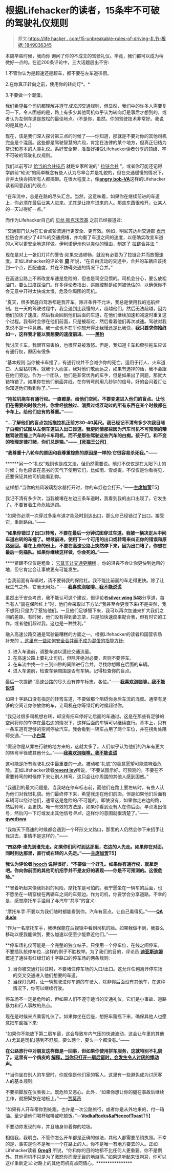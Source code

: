 # 根据Lifehacker的读者，15条牢不可破的驾驶礼仪规则

> 原文:[https://life hacker . com/15-unbreakable-rules-of-driving-礼节-根据-1849036345](https://lifehacker.com/15-unbreakable-rules-of-driving-etiquette-according-to-1849036345)

本周早些时候，我向你 询问了你的不成文的驾驶礼仪。毕竟，我们都可以成为稍微好一点的。在近200条评论中，三大话题层出不穷:

1.不管你认为是超速还是超车，都不要在左车道徘徊。

2.在你真正转向之前，使用你的转向灯*。*

3.不要做一个混蛋。

我们希望每个司机都理解并遵守*成文的*交通规则，但显然，我们中的许多人需要复习一下。令人困惑的是，路上有多少其他司机似乎认为转向灯是事后才想到的，或者认为左侧车道是放松的最佳地点。(不是你，虽然。你的驾驶技术非常好。我说的是其他人。)

现在，该是我们深入探讨第三点的时候了——你知道，那就是不要对你的其他司机完全是个混蛋。这些都是驾驶智慧的片段，肯定在法律的某个地方，但真正归结为常识和基本的人类礼仪。系好安全带，准备好接受Lifehacker读者分享的顶级、牢不可破的驾驶礼仪规则。

我们以前写过 [恰当的合并技巧](https://lifehacker.com/merge-properly-you-assholes-1847272279) 就是专家所说的“ [拉链合并](https://youtu.be/cX0I8OdK7Tk?t=53) ”，或者你可能还记得学龄前“轮流”的简单概念有些人认为尽早合并是礼貌的，但在交通缓慢的情况下，合并太快会把所有人都搞砸。在很大程度上，像[**angry bob-VA**](https://kinja.com/angrybob-va)这样的Lifehacker读者同意我们的观点:

“在车流中，总是在路的尽头汇合。当然，这意味着，如果你在继续前进的车道上，你必须在最后让某人进来。尤其是让拖车进来的人。那些东西很难开。让某人的一天过得好一点。”

而作为Lifehacker自己的 [贝丝·斯克沃茨基](https://lifehacker.com/author/bethskwhttps://lifehacker.com/author/bethskw) 之前已经报道过:

“交通部门认为在汇合点轮流通行更安全、更有效。例如，明尼苏达州交通部 [表示](https://www.dot.state.mn.us/zippermerge/) 拉链合并减少了40%的交通拥堵，并均衡了车道之间的速度，以便确实改变车道的人可以更安全地这样做。伊利诺伊州也以类似的理由，制定了 [拉链合并法](https://abc7chicago.com/5972855/) ”

现在是对上一张幻灯片的警告:如果交通顺畅，就没有必要为了拉链合并而放慢速度。正如Lifehacker的评论者 [**周**](https://kinja.com/weeks151) 所说，“在自由流动的交通中，合并的车辆应该找到一个点，匹配速度，并在不妨碍交通的情况下合并。”

在高速公路上不断改变车速是危险的，但也是司空见惯的。司机会分心，要么放松油门，要么过度踩油门。许多评论者指出，巡航控制是如何被低估的，以确保你不会无意中开得太快或太慢，危及你周围的司机。

“夏天，很多家庭自驾游都是我开车。除非条件不允许，我总是使用我的巡航控制。在一天的驾驶过程中，我会遇到比我慢的人，超越他们，然后无法超越，因为他们加快了速度。然后我会回到他们后面的车道，在他们继续加速和减速时重复这个过程。我有时会停在他们前面，只是被超过，然后看着他们再次减速。驾驶对我来说不是一种竞赛。我一点也不在乎你想开得比我慢还是比我快，**我只要求你始终如一，这样我才能以我想要的速度前进**。——[**黑豹**](https://kinja.com/panthercougar)

我讨厌卡车。我很容易害怕，也很容易被激怒。但是，我知道卡车和牵引拖车应该有通行权，原因有很多:

“基本规则:当你被卡车撞了，有通行权并不会减少你的死亡。适用于行人、火车道口、大型钻机等。就我个人而言，我对他们敬而远之，如果有选择的话，我不会跟在他们旁边。作为一个团队，他们是非常优秀的车手，但是如果出了问题，那就大错特错了。如果你在他们前面并线，在你转弯前用几秒钟的信号。好的会闪着灯让你知道他们看到你了。”——[](https://kinja.com/gregroush)

**“拖拉机拖车有通行权。一直都是。给他们空间。不要变道进入他们的盲点。让他们在需要的时候合并。你曾经接触过、消费过或互动过的所有东西在某个时候都在卡车上。给他们应有的尊重。”——[](https://kinja.com/kazarsoze)**

****"...了解他们的盲点包括拖拉机正前方30-40英尺。我已经记不清有多少次我目睹了白痴们试图从左侧车道进入出口匝道。我更同情那些因为汽车司机不可预测的糟糕驾驶而撞上汽车的卡车司机，而不是那些驾驶这些汽车的白痴。孩子们，和不变的物理定律打赌，你们总是输。”——[**【死猫王公司】**](https://kinja.com/dead-elvis)****

****“我尊重十八轮车的原因和我尊重棕熊的原因是一样的:它很容易杀死我。”——[](https://kinja.com/spaceidiot)****

 ******另一个“礼仪”规则也是成文法，但仍然需要说。前灯不仅仅是在太阳下山的时候；你也应该在恶劣的天气下使用它们，比如雨、雪或雾。不仅仅是你看得见，还要保证其他司机能看到你。

这样想:“当你的挡风玻璃刮水器打开时，你的车灯也会打开。”——[**主席加贺**](https://kinja.com/mike-mckinnon)T5】

我记不清有多少次，当我被堵在左边三条车道时，我看到我的出口出现了。它发生了。不要冒着生命危险逃跑。

“如果你必须一次穿过多条车道才能及时到达出口，那么你已经错过了出口。接受它，重新路由。”——[](https://kinja.com/weeks151)

**“如果你错过了出口/转弯，不要在最后一分钟试图穿过车道。我被一辆决定从中间车道右转的车撞了。继续前进，使用下一个可用的出口或转弯来纠正你的错误和原路返回。看在上帝的份上，不要在高速公路上突然停下来，因为出口堵了，你想在最后一刻插队。如果你继续这样做，你会死的。”——[](https://kinja.com/Philabeemer)**

 ****紧跟不仅仅是粗鲁； [它其实让交通更糟糕](https://lifehacker.com/tailgating-officially-makes-traffic-worse-jerks-1821391848) 。你的沮丧不会让你更快到达目的地，但它肯定会让事故更有可能发生。

“当我前面有车辆时，请不要骑我的保险杠。我不能比前面的车走得更快。除了让我生气之外，它毫无用处。”——[**我喜欢泡咖啡，我不能说谎**](https://kinja.com/xwscranston)

虽然出于安全考虑，我不能认可这个建议，但评论者[**silver wing 548**](https://kinja.com/Silverwing548)分享道，每当有人“骑在保险杠上”时，他们会采取以下方法:“我甚至会更慢下来(不是突然，我不想死)只是为了惹恼他们。一旦他们足够慢下来，我可以再次加速来扩大我们之间的差距。有时候，他们没有得到备忘录，只是加快速度来配合我，但有时它的工作。或者他们超过我，这也是一种胜利。”

融入高速公路交通是驾驶最糟糕的方面之一。根据Lifehacker的读者和国营农场 补充的 [，这里有一些如何安全合并而不成为混蛋的指导方针:](https://www.statefarm.com/simple-insights/auto-and-vehicles/10-ways-to-make-your-traffic-merging-safer-on-busy-roads)

1.  进入车道前，调整车速以适应交通流量。
2.  在高速公路上要礼让司机，但除非绝对必要，否则不要停车。
3.  在车流中找一个三到四秒的间隙进行合并。寻找你想跟在后面的车辆。
4.  进入车道前，检查车辆周围是否有车辆。记得检查你的盲点。

最后一次提醒:“高速公路的尽头没有停车标志，各位。”——[**我喜欢泡咖啡，我不能说谎**](https://kinja.com/xwscranston)

如果十字路口没有指定的转弯车道，不要做那个阻碍你身后车流的混蛋。通常有足够的空间让你停放你的车，让司机在你等绿灯的时候超过你。

“我见过很多司机想右转，却没有把车停好让后面的车通过。这是在那些有足够的空间将你的车停在最右边的情况下，这样后面的车辆可以继续直行。基本上，只有一条车道有足够的空间停放汽车。我会看到一辆车占用了两个车位，并在拐角处阻碍交通。”——[**小白菜**](https://kinja.com/bakchoi)

“假设你是从靠左行驶的地方来的，这就太多了。人们似乎认为他们的汽车有更大的转弯半径或其他什么。”——[**我喜欢泡咖啡，我不能说谎**](https://kinja.com/xwscranston)

这可能是所有驾驶礼仪中最重要的一点。被动和“礼貌”的善意愿望可能意味着危险。正如Lifehacker读者[**revent lov**](https://kinja.com/Reventlov)所说，“不要试图示好。可预测的。不要在不需要转弯的时候停下来让别人转弯。这只会让你周围的其他人感到困惑。”

“我遇到的最大问题是，当我站在停车标志前，而他们在路上要左转时，有些人认为他们对我很礼貌。他们最终停下来，希望我走在他们前面。但是如果他们后面有车辆可以绕过他们，通常这是危险的/不可能的。即使没有，如果你走右边的路，然后转弯，会更快。唯一有效的方法是，如果你看到没有人在你后面，早点发出信号，然后闪一下灯或发出其他信号*早点*，这样你的意图就很清楚了。”——[**qwedswa**](https://kinja.com/qwedswa)

“我每天下高速的时候都会遇到一个环形交叉路口，那里的人仍然会停下来招手让我进去。事情不是这样的。”——[](https://kinja.com/willl84)

**“四路停:谁先到谁先走。如果你们同时到达那里，右边的人先走。如果你在对面，同时到达那里，直行或右转的人先走。”——[**主席加贺**](https://kinja.com/mike-mckinnon)T5】**

**我认为评论者 [**hooch**](https://kinja.com/hooch) 说得很好，“不要做一个好孔。如果你有通行权，就拿走吧。你向你前面的其他司机招手并不是友好的表现——你是不可预测的。这很危险。”**

 **冒着听起来像我妈妈的风险，摩托车是可怕的。我宁愿坐在一辆车的后面，也不愿坐在一辆穿梭在两辆车之间的车旁边。作为司机，你要学会分享道路。不幸的是，感觉摩托车手滥用了与汽车“共享”的含义:

“摩托车手:不要以为我们随时都能看到你。汽车有盲点。让自己看得见。”——[**QA dude**](https://kinja.com/QADude)

“作为一名摩托车手，我确保能在后视镜中看到司机的脸。如果我做不到，我要么移动以便我能做到，要么加速以便至少能靠近他们。”——[](https://kinja.com/willl84)

 **停车场礼仪可能是一个完整的独立帖子。只使用一个停车位，在线之间停车，不要插队抢停车位...这样的例子不胜枚举。为了我们的目的，评论员 [**迪亚斯迪姆**](https://kinja.com/diasdiem) 概述了通往有红绿灯的十字路口的停车场的两条规则:

1.  当你被交通灯拦住时，不要堵住停车场的入口/出口。这允许任何离开停车场的交叉交通进入他们想要的车道。
2.  当绿灯亮时，让一辆想驶进你车道的车驶入，除非你后面没有其他车，在这种情况下，你可以继续行驶。

停车场不一定是危险的，但如果人们不遵守适当的交通礼仪，它们是小事故、道路暴力和行人事故的热点。

现在是时候来点乘客礼仪了。如果你坐在后座，想把车窗摇下来，确保其他人也愿意把车窗摇下来:

“如果你不能放下第二扇车窗，这会导致车内气压的快速波动，这会让车里的其他人(尤其是司机)感到不舒服。要么两个，要么一个都没有。”——[](https://kinja.com/respondinglate)

**在公路旅行中对朋友这样做是一回事，但如果你使用拼车服务，这就特别不礼貌了。这里有一个俏皮的 [解释，当你只打开一扇后窗时，会发生令人讨厌的悸动](https://www.caranddriver.com/news/a15344069/explained-that-weird-throbbing-when-you-open-one-car-window/) 声。** 

 **当你坐在别人的车里时，你就像是他们家的客人。这里有一些避免成为讨厌客人的基本规则:

不要把脚放在仪表板上。既危险又恶心。此外，“如果你想让你的腿在事故后继续工作，就把脚放在地板上。”——[贾莫奇](https://kinja.com/jamocheofthegrays)

“如果有人开车带你到处跑，也许是一次公路旅行，或者你是从外地来的，付一箱油。至少请他们喝杯咖啡或吃顿饭。”—[**VodkaRocks&aPieceofToast**](https://kinja.com/lucillesvodkarocksandapieceoftoast)T5】

不要动你发现的车，并且随身带着你的垃圾。

相信我，我明白。不管你怎么开车都是正确的做法，其他人都需要吊销执照。不幸的是，事实是你不是唯一一个在路上的人。你不是唯一有地方要去的人。正如Lifehacker读者 [**GregR**](https://kinja.com/gregroush) 所说，“你和你的目的地都不比任何人更重要。你不是例外。其他司机不只是为了激怒你而漫无目的地游荡。”如果这听起来很刺耳，你可以这样重新定义:对路上的其他司机有点同情心。****************